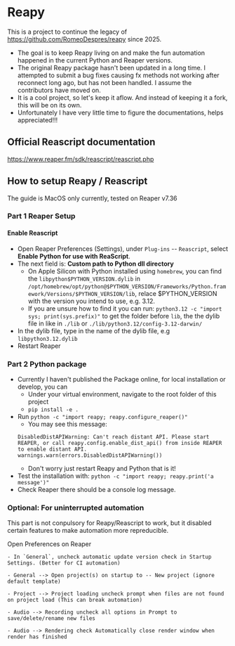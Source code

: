 # Reapy

This is a project to continue the legacy of https://github.com/RomeoDespres/reapy since 2025. 

- The goal is to keep Reapy living on and make the fun automation happened in the current Python and Reaper versions.
- The original Reapy package hasn't been updated in a long time. 
I attempted to submit a bug fixes causing fx methods not working after reconnect long ago, but has not been handled. I assume the contributors have moved on.
- It is a cool project, so let's keep it aflow. And instead of keeping it a fork, this will be on its own.
- Unfortunately I have very little time to figure the documentations, helps appreciated!!!

## Official Reascript documentation

https://www.reaper.fm/sdk/reascript/reascript.php

## How to setup Reapy / Reascript

The guide is MacOS only currently, tested on Reaper v7.36

### Part 1 Reaper Setup

#### Enable Reascript

- Open Reaper Preferences (Settings), under `Plug-ins` -- `Reascript`, select **Enable Python for use with ReaScript**. 
- The next field is: **Custom path to Python dll directory**
    - On Apple Silicon with Python installed using `homebrew`, you can find the `libpython$PYTHON_VERSION.dylib` in `/opt/homebrew/opt/python@$PYTHON_VERSION/Frameworks/Python.framework/Versions/$PYTHON_VERSION/lib`, relace $PYTHON_VERSION with the version you intend to use, e.g. 3.12.
    - If you are unsure how to find it you can run: `python3.12 -c "import sys; print(sys.prefix)"` to get the folder before `lib`, the the dylib file in like in `./lib` or `./lib/python3.12/config-3.12-darwin/`
- In the dylib file, type in the name of the dylib file, e.g `libpython3.12.dylib`
- Restart Reaper

### Part 2 Python package

- Currently I haven't published the Package online, for local installation or develop, you can
    - Under your virtual environment, navigate to the root folder of this project
    - `pip install -e .`
- Run `python -c "import reapy; reapy.configure_reaper()"`
    - You may see this message:
    ```
    DisabledDistAPIWarning: Can't reach distant API. Please start REAPER, or call reapy.config.enable_dist_api() from inside REAPER to enable distant API.
  warnings.warn(errors.DisabledDistAPIWarning())
    ```
    - Don't worry just restart Reapy and Python that is it!
- Test the installation with: `python -c "import reapy; reapy.print('a message')"`
- Check Reaper there should be a console log message.

### Optional: For uninterrupted automation

This part is not conpulsory for Reapy/Reascript to work, but it disabled certain features to make automation more repreducible. 

Open Preferences on Reaper

    - In `General`, uncheck automatic update version check in Startup Settings. (Better for CI automation)

    - General --> Open project(s) on startup to -- New project (ignore default template)

    - Project --> Project loading uncheck prompt when files are not found on project load (This can break automation)

    - Audio --> Recording uncheck all options in Prompt to save/delete/rename new files

    - Audio --> Rendering check Automatically close render window when render has finished
